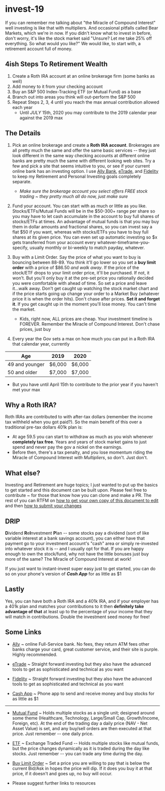 invest-19
=========

If you can remember me talking about "the Miracle of Compound Interest" well investing is like that with multipliers. And occasional pitfalls called Bear Markets, which we're in now. If you didn't know what to invest in before, don't worry, it's like the stock market said "Unsure? Let me take 25% off everything. So what would you like?" We would like, to start with, a retirement account full of money.


4ish Steps To Retirement Wealth 
-------------------------------
1. Create a Roth IRA account at an online brokerage firm (some banks as well)
2. Add money to it from your checking account
3. Buy an S&P 500 Index-Tracking ETF (or Mutual Fund) as a base
4. Branch out into areas you think will out-perform the S&P 500
5. Repeat Steps 2, 3, 4 until you reach the max annual contribution allowed each year
   * Until *JULY* 15th, 2020 you may contribute to the 2019 calendar year against the 2019 max

The Details
-----------

1. Pick an online brokerage and create a **Roth IRA account**. Brokerages are all pretty much the same and offer the same basic services -- they just look different in the same way checking accounts at different online banks are pretty much the same with different looking web sites. Try a few and pick a site that seems intuitive to you, or see if your current online bank has an investing option. I use [Ally Bank](https://www.ally.com "I've used Ally for years"), [eTrade](https://www.etrade.com "Back in the day I used to day trade on this site"), and [Fidelity](https://www.fidelity.com/go/join-fidelity-investments-now) to keep my Retirement and Personal Investing goals completely separate.
   * *Make sure the brokerage account you select offers FREE stock trading ~ they pretty much all do now, just make sure*

2. Fund your account. You can start with as much or little as you like. Stocks/ETFs/Mutual Funds will be in the $50-300+ range per share so you may have to let cash accumulate in the account to buy full shares of stocks/ETFs at times. An advantage of mutual funds is that you may buy them in dollar amounts and fractional shares, so you can invest say a flat $50 if you want, whereas with stocks/ETFs you have to buy full shares at its given price. You can even set up automatic investing so $x gets transferred from your account every whatever-timeframe-you-specify, usually monthly or bi-weekly to match payday, whatever.

3. Buy with a Limit Order. Say the price of what you want to buy is bouncing between 88-89. You think it'll go lower so you set a **buy limit order** with a price of $86.50 *and walk away*. If the price of the stock/ETF drops to your limit order price, it'll be purchased. If not, it won't. But you'll only buy it at the pre-set price you rationally decided you were comfortable with ahead of time. So set a price and leave it...walk away. Don't get caught up watching the stock market chart and if the price starts going up change your order to a Market Buy (whatever price it is when the order hits). Don't chase after prices. **Set it and forget it**. If you get caught up in the moment you'll lose money. You can't time the market.

   * Kids, right now, ALL prices are cheap. Your investment timeline is FOREVER. Remember the Miracle of Compound Interest. Don't chase prices, just buy

4. Every year the Gov sets a max on how much you can put in a Roth IRA that calendar year, currently

| Age            | 2019   | 2020   |
| -------------- |:------:|:------:| 
| 49 and younger | $6,000 | $6,000 |
| 50 and older   | $7,000 | $7,000 |

  * But you have until April 15th to contribute to the prior year if you haven't met your max

Why a Roth IRA?
---------------
Roth IRAs are contributed to with after-tax dollars (remember the income tax withheld when you got paid?). So the main benefit of this over a traditional pre-tax dollars 401k plan is:
   * At age 59.5 you can start to withdraw as much as you wish whenever **completely tax free**. Years and years of stock market gains to just spend and never pay the gov a nickel on the earnings.
   * Before then, there's a tax penalty, and you lose momentum riding the Miracle of Compound Interest *with Multipliers*, so don't. Just don't.

What else?
----------
Investing and Retirement are huge topics; I just wanted to put up the basics to get started and this document can be built upon. Please feel free to contribute ~ for those that know how you can clone and make a PR. The rest of you can RTFM on [how to get your own copy of this document to edit](https://www.google.com/search?q=github+make+a+new+branch) and then [how to submit your changes](https://www.google.com/search?q=github+make+pull+request)

DRIP
----
**D**ividend **R**e**I**nvestment **P**lan -- some stocks pay a dividend (sort of like variable interest at a bank savings account), you can either have that payment go to your investment account's "cash" area or simply re-invested into whatever stock it is -- and I usually opt for that. If you are happy enough to own the stock/fund, why not have the little bonuses just buy more of the same? The Miracle of Compound Interest at work!

If you just want to instant-invest super easy just to get started, you can do so on your phone's version of __*Cash App*__ for as little as $1

Lastly
------
Yes, you can have both a Roth IRA and a 401k IRA, and if your employer has a 401k plan and matches your contributions to it then **definitely take advantage of that** at least up to the percentage of your income that they will match in contributions. Double the investment seed money for free!

Some Links
----------
* [Ally](https://www.ally.com) ~ online Full-Service bank. No fees, they return ATM fees other banks charge your card, great customer service, and their site is purple. Highly recommended.

* [eTrade](https://www.etrade.com) ~ Straight forward investing but they also have the advanced tools to get as sophisticated and technical as you want

* [Fidelity](https://www.fidelity.com/go/join-fidelity-investments-now) ~ Straight forward investing but they also have the advanced tools to get as sophisticated and technical as you want

* [Cash App](https://www.google.com/search?q=cash+app+download) ~ Phone app to send and receive money and buy stocks for as little as $1
_______

* [Mutual Fund](https://en.wikipedia.org/wiki/Mutual_fund) ~ Holds multiple stocks as a single unit; designed around some theme (Healthcare, Technology, Large/Small Cap, Growth/Income, Foreign, etc). At the end of the trading day a daily price (NAV - Net Asset Value) is set, and any buy/sell orders are then executed at that price. Just remember -- one daily price.

* [ETF](https://en.wikipedia.org/wiki/Exchange-traded_fund) ~ Exchange Traded Fund -- Holds multiple stocks like mutual funds, but the price changes dynamically as it is traded during the day like stocks. Just remember -- you can trade any time during the day.

* [Buy Limit Order](https://en.wikipedia.org/wiki/Order_(exchange)#Limit_order) ~ Set a price you are willing to pay that is below the current Bid/Ask in hopes the price will dip. If it does you buy it at that price, if it doesn't and goes up, no buy will occur.

* Please suggest further links to resources
